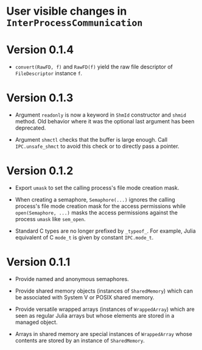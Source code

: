 # User visible changes in `InterProcessCommunication`

# Version 0.1.4

* `convert(RawFD, f)` and `RawFD(f)` yield the raw file descriptor of `FileDescriptor`
  instance `f`.

# Version 0.1.3

* Argument `readonly` is now a keyword in `ShmId` constructor and `shmid` method. Old
  behavior where it was the optional last argument has been deprecated.

* Argument `shmctl` checks that the buffer is large enough. Call `IPC.unsafe_shmct` to
  avoid this check or to directly pass a pointer.

# Version 0.1.2

* Export `umask` to set the calling process's file mode creation mask.

* When creating a semaphore, `Semaphore(...)` ignores the calling process's file mode
  creation mask for the access permissions while `open(Semaphore, ...)` masks the access
  permissions against the process `umask` like `sem_open`.

* Standard C types are no longer prefixed by `_typeof_`. For example, Julia equivalent of
  C `mode_t` is given by constant `IPC.mode_t`.

# Version 0.1.1

* Provide named and anonymous semaphores.

* Provide shared memory objects (instances of `SharedMemory`) which can be
  associated with System V or POSIX shared memory.

* Provide versatile wrapped arrays (instances of `WrappedArray`) which are seen
  as regular Julia arrays but whose elements are stored in a managed object.

* Arrays in shared memory are special instances of `WrappedArray` whose
  contents are stored by an instance of `SharedMemory`.
